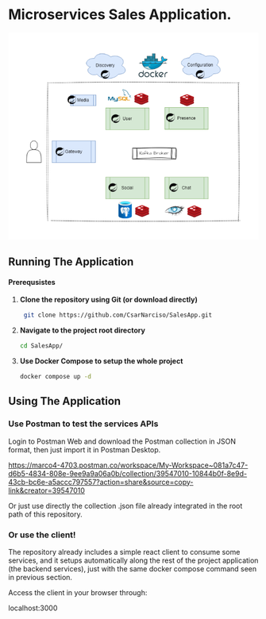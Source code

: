 # Microservices Sales Application.

![Old Final Chat Web System Design](https://github.com/CsarNarciso/Assets/blob/main/ChatWeb/OLD%20Final%20System%20Design.png)

## Running The Application

#### Prerequsistes

1. **Clone the repository using Git (or download directly)**
   ```bash 
    git clone https://github.com/CsarNarciso/SalesApp.git 
    ```
2. **Navigate to the project root directory**
   ```bash
   cd SalesApp/
   ```
3. **Use Docker Compose to setup the whole project**
   ```bash 
   docker compose up -d 
   ```

## Using The Application

### Use Postman to test the services APIs

Login to Postman Web and download the Postman collection in JSON format, then just import it in Postman Desktop.

https://marco4-4703.postman.co/workspace/My-Workspace~081a7c47-d6b5-4834-808e-9ee9a9a06a0b/collection/39547010-10844b0f-8e9d-43cb-bc6e-a5accc797557?action=share&source=copy-link&creator=39547010

Or just use directly the collection .json file already integrated in the root path of this repository.

### Or use the client!

The repository already includes a simple react client to consume some services, and it setups automatically along the rest of the project application (the backend services), just with the same docker compose command seen in previous section.

Access the client in your browser through:

localhost:3000
